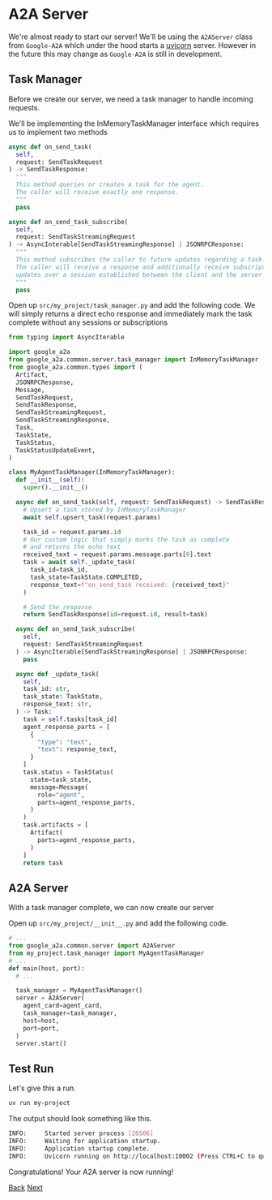 # A2A Server

We're almost ready to start our server! We'll be using the `A2AServer` class from `Google-A2A` which under the hood starts a [uvicorn](https://www.uvicorn.org/) server. However in the future this may change as `Google-A2A` is still in development.

## Task Manager <!-- {docsify-ignore} -->

Before we create our server, we need a task manager to handle incoming requests.

We'll be implementing the InMemoryTaskManager interface which requires us to implement two methods

```python
async def on_send_task(
  self,
  request: SendTaskRequest
) -> SendTaskResponse:
  """
  This method queries or creates a task for the agent.
  The caller will receive exactly one response.
  """
  pass

async def on_send_task_subscribe(
  self,
  request: SendTaskStreamingRequest
) -> AsyncInterable[SendTaskStreamingResponse] | JSONRPCResponse:
  """
  This method subscribes the caller to future updates regarding a task.
  The caller will receive a response and additionally receive subscription
  updates over a session established between the client and the server
  """
  pass

```

Open up `src/my_project/task_manager.py` and add the following code. We will simply returns a direct echo response and immediately mark the task complete without any sessions or subscriptions

```python
from typing import AsyncIterable

import google_a2a
from google_a2a.common.server.task_manager import InMemoryTaskManager
from google_a2a.common.types import (
  Artifact,
  JSONRPCResponse,
  Message,
  SendTaskRequest,
  SendTaskResponse,
  SendTaskStreamingRequest,
  SendTaskStreamingResponse,
  Task,
  TaskState,
  TaskStatus,
  TaskStatusUpdateEvent,
)

class MyAgentTaskManager(InMemoryTaskManager):
  def __init__(self):
    super().__init__()

  async def on_send_task(self, request: SendTaskRequest) -> SendTaskResponse:
    # Upsert a task stored by InMemoryTaskManager
    await self.upsert_task(request.params)

    task_id = request.params.id
    # Our custom logic that simply marks the task as complete
    # and returns the echo text
    received_text = request.params.message.parts[0].text
    task = await self._update_task(
      task_id=task_id,
      task_state=TaskState.COMPLETED,
      response_text=f"on_send_task received: {received_text}"
    )

    # Send the response
    return SendTaskResponse(id=request.id, result=task)

  async def on_send_task_subscribe(
    self,
    request: SendTaskStreamingRequest
  ) -> AsyncIterable[SendTaskStreamingResponse] | JSONRPCResponse:
    pass

  async def _update_task(
    self,
    task_id: str,
    task_state: TaskState,
    response_text: str,
  ) -> Task:
    task = self.tasks[task_id]
    agent_response_parts = [
      {
        "type": "text",
        "text": response_text,
      }
    ]
    task.status = TaskStatus(
      state=task_state,
      message=Message(
        role="agent",
        parts=agent_response_parts,
      )
    )
    task.artifacts = [
      Artifact(
        parts=agent_response_parts,
      )
    ]
    return task

```

## A2A Server <!-- {docsify-ignore} -->

With a task manager complete, we can now create our server

Open up `src/my_project/__init__.py` and add the following code.

```python
# ...
from google_a2a.common.server import A2AServer
from my_project.task_manager import MyAgentTaskManager
# ...
def main(host, port):
  # ...

  task_manager = MyAgentTaskManager()
  server = A2AServer(
    agent_card=agent_card,
    task_manager=task_manager,
    host=host,
    port=port,
  )
  server.start()

```


## Test Run <!-- {docsify-ignore} -->

Let's give this a run.

```bash
uv run my-project
```

The output should look something like this.

```bash
INFO:     Started server process [20506]
INFO:     Waiting for application startup.
INFO:     Application startup complete.
INFO:     Uvicorn running on http://localhost:10002 (Press CTRL+C to quit)
```

Congratulations! Your A2A server is now running!

<div class="bottom-buttons" style="flex flex-row">
  <a href="#/tutorials/python/5_add_agent_card.md" class="back-button">Back</a>
  <a href="#/tutorials/python/7_interact_with_server.md?id=interacting-with-your-a2a-server" class="next-button">Next</a>
</div>
